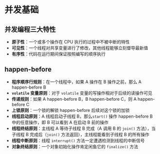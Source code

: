 # 并发基础

## 并发编程三大特性

* **原子性**：一个或多个操作在 CPU 执行的过程中不被中断的特性
* **可见性**：一个线程对共享变量进行了修改，其他线程能够立刻督导最新值
* **有序性**：代码在运行期间保证按照编写的顺序执行

## happen-before

* **程序顺序行规则**：在一个线程中，如果 A 操作在 B 操作之前，那么 A happen-before B
* **`volatile` 变量原则**：对于 `volatile` 变量的写操作相对于后续的读操作可见
* **传递规则**：如果 A happen-before B，B happen-before C，则 A happen-before C
* **上锁原则**：一个锁的解锁 happen-before 后续对这个锁的加锁
* **线程启动原则**：A 线程启动子线程 B，那么`start()` 操作 happen-before B 中的任意操作，即 B 可以看到 A 在启动 B 前的操作
* **线程终结原则**：主线程 A 等待子线程 B 完成（A 调用 B 的 `join()` 方法），当子线程 B 完成后（`join()` 方法返回），主线程能看到子线程 B 的所有操作
* **线程中断原则**：线程 `interrupt()` 方法一定遭遇检测到线程的中断信号
* **对象终结原则**：一个对象初始化操作肯定闲鱼它的 `finalize()` 方法

